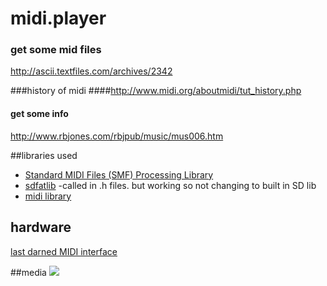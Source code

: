 # midi.player 

### get some mid files
http://ascii.textfiles.com/archives/2342

###history of midi
####http://www.midi.org/aboutmidi/tut_history.php
#### get some info
http://www.rbjones.com/rbjpub/music/mus006.htm

##libraries used

* [Standard MIDI Files (SMF) Processing Library](https://arduinocode.codeplex.com/releases/view/115256)
* [sdfatlib](https://github.com/jbeynon/sdfatlib) -called in .h files. but working so not changing to built in SD lib
* [midi library](https://github.com/FortySevenEffects/arduino_midi_library/)

## hardware
[last darned MIDI interface](http://www.stephenhobley.com/blog/2011/03/14/the-last-darned-midi-interface-ill-ever-build/)

##media
![](http://i.imgur.com/8rEniF7l.jpg)

